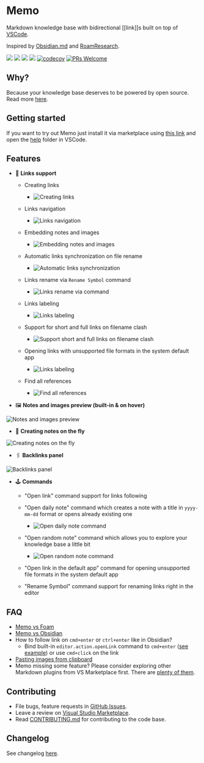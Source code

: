 # Memo

Markdown knowledge base with bidirectional [[link]]s built on top of [VSCode](https://github.com/microsoft/vscode).

Inspired by [Obsidian.md](https://obsidian.md/) and [RoamResearch](https://roamresearch.com/).

[![](https://vsmarketplacebadge.apphb.com/version-short/svsool.markdown-memo.svg)](https://marketplace.visualstudio.com/items?itemName=svsool.markdown-memo)
[![](https://vsmarketplacebadge.apphb.com/installs/svsool.markdown-memo.svg)](https://marketplace.visualstudio.com/items?itemName=svsool.markdown-memo)
[![](https://vsmarketplacebadge.apphb.com/rating-short/svsool.markdown-memo.svg)](https://marketplace.visualstudio.com/items?itemName=svsool.markdown-memo&ssr=false#review-details)
[![](https://github.com/svsool/vscode-memo/workflows/CI/badge.svg?branch=master)](https://github.com/svsool/vscode-memo/actions?query=workflow%3ACI+branch%3Amaster)
[![codecov](https://codecov.io/gh/svsool/vscode-memo/branch/master/graph/badge.svg)](https://codecov.io/gh/svsool/vscode-memo)
[![PRs Welcome](https://img.shields.io/badge/PRs-welcome-brightgreen.svg?style=flat-square)](https://github.com/svsool/vscode-memo/blob/master/CONTRIBUTING.md)

## Why?

Because your knowledge base deserves to be powered by open source. Read more [here](https://github.com/svsool/vscode-memo/issues/9#issuecomment-658893538).

## Getting started

If you want to try out Memo just install it via marketplace using [this link](https://marketplace.visualstudio.com/items?itemName=svsool.markdown-memo) and open the [help](https://github.com/svsool/vscode-memo/tree/master/help) folder in VSCode.

## Features

- 🔗 **Links support**

  - Creating links

    - ![Creating links](./help/Attachments/Creating%20links.gif)

  - Links navigation

    - ![Links navigation](./help/Attachments/Links%20navigation.gif)

  - Embedding notes and images

    - ![Embedding notes and images](./help/Attachments/Embed%20files.gif)

  - Automatic links synchronization on file rename

    - ![Automatic links synchronization](./help/Attachments/Automatic%20link%20synchronization.gif)

  - Links rename via `Rename Symbol` command

    - ![Links rename via command](./help/Attachments/Automatic%20link%20synchronization%202.gif)

  - Links labeling

    - ![Links labeling](./help/Attachments/Links%20labeling.png)

  - Support for short and full links on filename clash

    - ![Support short and full links on filename clash](./help/Attachments/Short%20and%20long%20links%20support%202.png)

  - Opening links with unsupported file formats in the system default app

    - ![Links labeling](./help/Attachments/Opening%20links%20in%20the%20default%20app.gif)

  - Find all references

    - ![Find all references](./help/Attachments/Find%20all%20references.png)

- 🖼️ **Notes and images preview (built-in & on hover)**

![Notes and images preview](./help/Attachments/Notes%20and%20images%20preview.gif)

- 🦋 **Creating notes on the fly**

![Creating notes on the fly](./help/Attachments/Creating%20notes%20from%20links.png)

- 🖇 **Backlinks panel**

![Backlinks panel](./help/Attachments/Backlinks%20panel.png)

- 🕹 **Commands**

  - "Open link" command support for links following

  - "Open daily note" command which creates a note with a title in `yyyy-mm-dd` format or opens already existing one

    - ![Open daily note command](./help/Attachments/Open%20daily%20note.gif)

  - "Open random note" command which allows you to explore your knowledge base a little bit

    - ![Open random note command](./help/Attachments/Open%20random%20note.gif)

  - "Open link in the default app" command for opening unsupported file formats in the system default app

  - "Rename Symbol" command support for renaming links right in the editor

## FAQ

- [Memo vs Foam](https://github.com/svsool/vscode-memo/issues/9#issuecomment-658346216)
- [Memo vs Obsidian](https://github.com/svsool/vscode-memo/issues/1#issuecomment-655004112)
- How to follow link on `cmd+enter` or `ctrl+enter` like in Obsidian?
  - Bind built-in `editor.action.openLink` command to `cmd+enter` ([see example](https://github.com/svsool/vscode-memo/issues/2#issuecomment-654981827)) or use `cmd+click` on the link
- [Pasting images from clipboard](./help/How%20to/Pasting%20images%20from%20clipboard.md)
- Memo missing some feature? Please consider exploring other Markdown plugins from VS Marketplace first. There are [plenty of them](https://marketplace.visualstudio.com/search?term=markdown&target=VSCode&category=All%20categories&sortBy=Relevance).

## Contributing

- File bugs, feature requests in [GitHub Issues](https://github.com/svsool/vscode-memo/issues).
- Leave a review on [Visual Studio Marketplace](https://marketplace.visualstudio.com/items?itemName=svsool.markdown-memo&ssr=false#review-details).
- Read [CONTRIBUTING.md](CONTRIBUTING.md) for contributing to the code base.

## Changelog

See changelog [here](CHANGELOG.md).
